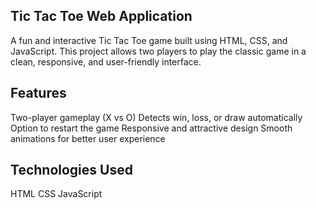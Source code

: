## Tic Tac Toe Web Application ##

A fun and interactive Tic Tac Toe game built using HTML, CSS, and JavaScript.
This project allows two players to play the classic game in a clean, responsive, and user-friendly interface.

## Features
Two-player gameplay (X vs O)
Detects win, loss, or draw automatically
Option to restart the game
Responsive and attractive design
Smooth animations for better user experience


## Technologies Used
HTML
CSS
JavaScript
